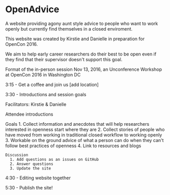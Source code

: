 # OpenAdvice
A website providing agony aunt style advice to people who want to work openly but currently find themselves in a closed enviroment.

This website was created by Kirstie and Danielle in preparation for OpenCon 2016.

We aim to help early career researchers do their best to be open even if they find that their supervisor doesn't support this goal.

Format of the in-person session Nov 13, 2016, an Unconference Workshop at OpenCon 2016 in Washington DC

3:15 - Get a coffee and join us [add location]

3:30 - Introductions and session goals

   Facilitators: Kirstie & Danielle
   
   Attendee introductions
    
   Goals
      1. Collect information and anecdotes that will help researchers interested in openness start where they are
      2. Collect stories of people who have moved from working in traditional closed workflow to working openly
      3. Workable on the ground advice of what a person can do when they can't follow best practices of openness 
      4. Link to resources and blogs
        
    Discussion
      1. Add questions as an issues on GitHub
      2. Answer questions
      3. Update the site
        
        
4:30 - Editing website together

5:30 - Publish the site!
        

